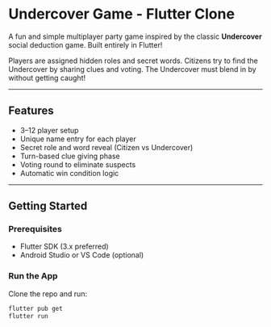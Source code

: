 # Undercover Game - Flutter Clone

A fun and simple multiplayer party game inspired by the classic **Undercover** social deduction game. Built entirely in Flutter!

Players are assigned hidden roles and secret words. Citizens try to find the Undercover by sharing clues and voting. The Undercover must blend in by without getting caught!

---

## Features

-  3–12 player setup
-  Unique name entry for each player
-  Secret role and word reveal (Citizen vs Undercover)
-  Turn-based clue giving phase
-  Voting round to eliminate suspects
-  Automatic win condition logic

---

##  Getting Started

###  Prerequisites

- Flutter SDK (3.x preferred)
- Android Studio or VS Code (optional)

###  Run the App

Clone the repo and run:

```bash
flutter pub get
flutter run

